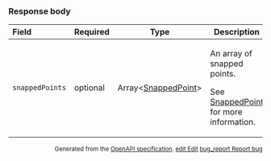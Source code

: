 <!--- This is a generated file, do not edit! -->
<!--- [START maps_http_schema_nearestroadsresponse] -->
<h3 class="schema-object" id="NearestRoadsResponse">Response body</h3>

| Field           | Required | Type                                                      | Description                                                                                                                                         |
| :-------------- | -------- | --------------------------------------------------------- | --------------------------------------------------------------------------------------------------------------------------------------------------- |
| `snappedPoints` | optional | Array&lt;[SnappedPoint](#SnappedPoint "SnappedPoint")&gt; | <div class="ref-property-description"><p>An array of snapped points.</p><p>See <a href="#SnappedPoint">SnappedPoint</a> for more information.</div> |

<p style="text-align: right; font-size: smaller;">Generated from the <a class="gc-analytics-event" data-category="GMP" data-label="openapi-github" href="https://github.com/googlemaps/openapi-specification" title="Google Maps Platform OpenAPI Specification" class="external">OpenAPI specification</a>.
 <a class="gc-analytics-event" data-category="GMP" data-label="openapi-github" href="https://github.com/googlemaps/openapi-specification/blob/main/specification/schema" title="Edit on GitHub"><span class="material-icons">edit</span> Edit</a>
 <a class="gc-analytics-event" data-category="GMP" data-label="openapi-github" href="https://github.com/googlemaps/openapi-specification/issues/new?assignees=&labels=type%3A+bug%2C+triage+me&template=bug_report.md&title=[schema] Bug - NearestRoadsResponse" title="File bug for schema on GitHub"><span class="material-icons">bug_report</span> Report bug</a>
</p>

<!--- [END maps_http_schema_nearestroadsresponse] -->
